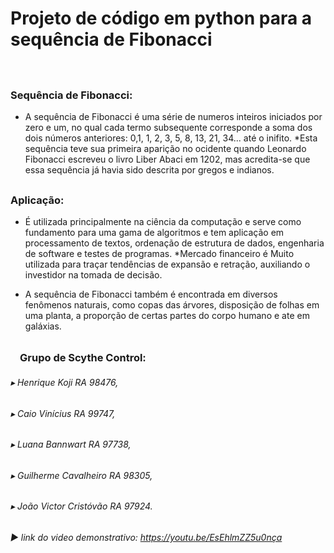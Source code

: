 # Projeto de código em python para a sequência de Fibonacci

ᅠ ᅠᅠ

### Sequência de Fibonacci:

* A sequência de Fibonacci é uma série de numeros inteiros iniciados por zero e um, no qual cada termo subsequente 
 corresponde a soma dos dois números anteriores: 0,1, 1, 2, 3, 5, 8, 13, 21, 34... até o inifito.
*Esta sequência teve sua primeira aparição no ocidente quando Leonardo Fibonacci escreveu o livro Liber Abaci em 1202,
 mas acredita-se que essa sequência já havia sido descrita por gregos e indianos. 

##

### Aplicação:

* É utilizada principalmente na ciência da computação e serve como fundamento para uma gama de algoritmos e tem aplicação em processamento de textos,
  ordenação de estrutura de dados, engenharia de software e testes de programas.
*Mercado financeiro é Muito utilizada para traçar tendências de expansão e retração, auxiliando o investidor na tomada de decisão. 

* A sequência de Fibonacci também é encontrada em diversos fenômenos naturais, como copas das árvores,
  disposição de folhas em uma planta, a proporção de certas partes do corpo humano e ate em galáxias.

##

### ᅠGrupo de Scythe Control:
###### ▸ Henrique Koji RA 98476, 
###### ▸ Caio Vinícius RA 99747, 
###### ▸ Luana Bannwart RA 97738, 
###### ▸ Guilherme Cavalheiro RA 98305,
###### ▸ João Victor Cristóvão RA 97924.



###### ▶ link do video demonstrativo: https://youtu.be/EsEhlmZZ5u0nça
